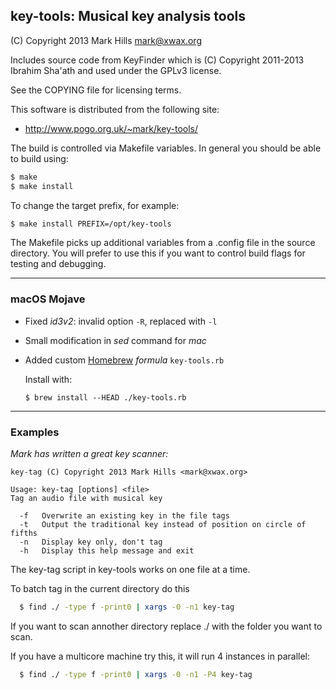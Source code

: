 ## key-tools: Musical key analysis tools

(C) Copyright 2013 Mark Hills <mark@xwax.org>

Includes source code from KeyFinder which is (C) Copyright 2011-2013
Ibrahim Sha'ath and used under the GPLv3 license.

See the COPYING file for licensing terms.

This software is distributed from the following site:

  - http://www.pogo.org.uk/~mark/key-tools/

The build is controlled via Makefile variables. In general
you should be able to build using:

```bash
$ make
$ make install
```

To change the target prefix, for example:

```bash
$ make install PREFIX=/opt/key-tools
```

The Makefile picks up additional variables from a .config file
in the source directory. You will prefer to use this if you want
to control build flags for testing and debugging.

---

### macOS Mojave

* Fixed _id3v2_: invalid option `-R`, replaced with `-l`
* Small modification in _sed_ command for _mac_
* Added custom [Homebrew](https://brew.sh) _formula_ `key-tools.rb`

  Install with:

  ```
  $ brew install --HEAD ./key-tools.rb
  ```

---

### Examples

_Mark has written a great key scanner:_

```
key-tag (C) Copyright 2013 Mark Hills <mark@xwax.org>

Usage: key-tag [options] <file>
Tag an audio file with musical key

  -f   Overwrite an existing key in the file tags
  -t   Output the traditional key instead of position on circle of fifths
  -n   Display key only, don't tag
  -h   Display this help message and exit
```

The key-tag script in key-tools works on one file at a time.

To batch tag in the current directory do this

```bash
  $ find ./ -type f -print0 | xargs -0 -n1 key-tag
```

If you want to scan annother directory replace ./ with the folder you want to scan.

If you have a multicore machine try this, it will run 4 instances in parallel:

```bash
  $ find ./ -type f -print0 | xargs -0 -n1 -P4 key-tag
```
